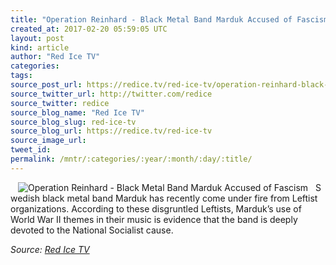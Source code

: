```yaml
---
title: "Operation Reinhard - Black Metal Band Marduk Accused of Fascism"
created_at: 2017-02-20 05:59:05 UTC
layout: post
kind: article
author: "Red Ice TV"
categories: 
tags: 
source_post_url: https://redice.tv/red-ice-tv/operation-reinhard-black-metal-band-marduk-accused-of-fascism
source_twitter_url: http://twitter.com/redice
source_twitter: redice
source_blog_name: "Red Ice TV"
source_blog_slug: red-ice-tv
source_blog_url: https://redice.tv/red-ice-tv
source_image_url: 
tweet_id:
permalink: /mntr/:categories/:year/:month/:day/:title/
---
```

<img align="left" hspace="12" alt="Operation Reinhard - Black Metal Band Marduk Accused of Fascism" src="https://rdice.net/a/c/t/17/OR-Black-Metal-Band-Marduk-Accused-of-Fascism.9cd7b47f.jpg"> Swedish black metal band Marduk has recently come under fire from Leftist organizations. According to these disgruntled Leftists, Marduk&rsquo;s use of World War II themes in their music is evidence that the band is deeply devoted to the National Socialist cause.<div class="">
    <i>Source: <a href="https://redice.tv/red-ice-tv">Red Ice TV</a></i>
</div>
